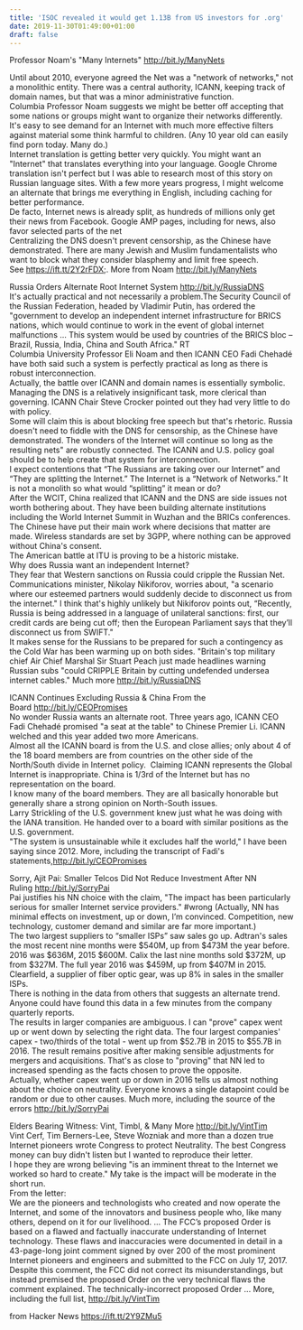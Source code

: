 ```yaml
---
title: 'ISOC revealed it would get 1.13B from US investors for .org'
date: 2019-11-30T01:49:00+01:00
draft: false
---
```


Professor Noam's "Many Internets" http://bit.ly/ManyNets

Until about 2010, everyone agreed the Net was a "network of networks," not a monolithic entity. There was a central authority, ICANN, keeping track of domain names, but that was a minor administrative function.  
Columbia Professor Noam suggests we might be better off accepting that some nations or groups might want to organize their networks differently. It's easy to see demand for an Internet with much more effective filters against material some think harmful to children. (Any 10 year old can easily find porn today. Many do.)  
Internet translation is getting better very quickly. You might want an "Internet" that translates everything into your language. Google Chrome translation isn't perfect but I was able to research most of this story on Russian language sites. With a few more years progress, I might welcome an alternate that brings me everything in English, including caching for better performance.  
De facto, Internet news is already split, as hundreds of millions only get their news from Facebook. Google AMP pages, including for news, also favor selected parts of the net  
Centralizing the DNS doesn't prevent censorship, as the Chinese have demonstrated. There are many Jewish and Muslim fundamentalists who want to block what they consider blasphemy and limit free speech. See https://ift.tt/2Y2rFDX;. More from Noam http://bit.ly/ManyNets

Russia Orders Alternate Root Internet System http://bit.ly/RussiaDNS  
It's actually practical and not necessarily a problem.The Security Council of the Russian Federation, headed by Vladimir Putin, has ordered the "government to develop an independent internet infrastructure for BRICS nations, which would continue to work in the event of global internet malfunctions ... This system would be used by countries of the BRICS bloc – Brazil, Russia, India, China and South Africa." RT  
Columbia University Professor Eli Noam and then ICANN CEO Fadi Chehadé have both said such a system is perfectly practical as long as there is robust interconnection.  
Actually, the battle over ICANN and domain names is essentially symbolic. Managing the DNS is a relatively insignificant task, more clerical than governing. ICANN Chair Steve Crocker pointed out they had very little to do with policy.  
Some will claim this is about blocking free speech but that's rhetoric. Russia doesn't need to fiddle with the DNS for censorship, as the Chinese have demonstrated. The wonders of the Internet will continue so long as the resulting nets" are robustly connected. The ICANN and U.S. policy goal should be to help create that system for interconnection.  
I expect contentions that “The Russians are taking over our Internet” and “They are splitting the Internet.” The Internet is a “Network of Networks.” It is not a monolith so what would “splitting” it mean or do?  
After the WCIT, China realized that ICANN and the DNS are side issues not worth bothering about. They have been building alternate institutions including the World Internet Summit in Wuzhan and the BRICs conferences.  The Chinese have put their main work where decisions that matter are made. Wireless standards are set by 3GPP, where nothing can be approved without China's consent.  
The American battle at ITU is proving to be a historic mistake.  
Why does Russia want an independent Internet?  
They fear that Western sanctions on Russia could cripple the Russian Net. Communications minister, Nikolay Nikiforov, worries about, "a scenario where our esteemed partners would suddenly decide to disconnect us from the internet." I think that's highly unlikely but Nikiforov points out, “Recently, Russia is being addressed in a language of unilateral sanctions: first, our credit cards are being cut off; then the European Parliament says that they’ll disconnect us from SWIFT."  
It makes sense for the Russians to be prepared for such a contingency as the Cold War has been warming up on both sides. "Britain's top military chief Air Chief Marshal Sir Stuart Peach just made headlines warning Russian subs "could CRIPPLE Britain by cutting undefended undersea internet cables." Much more http://bit.ly/RussiaDNS

ICANN Continues Excluding Russia & China From the Board http://bit.ly/CEOPromises  
No wonder Russia wants an alternate root. Three years ago, ICANN CEO Fadi Chehadé promised "a seat at the table" to Chinese Premier Li. ICANN welched and this year added two more Americans.  
Almost all the ICANN board is from the U.S. and close allies; only about 4 of the 18 board members are from countries on the other side of the North/South divide in Internet policy.  Claiming ICANN represents the Global Internet is inappropriate. China is 1/3rd of the Internet but has no representation on the board.  
I know many of the board members. They are all basically honorable but generally share a strong opinion on North-South issues.  
Larry Strickling of the U.S. government knew just what he was doing with the IANA transition. He handed over to a board with similar positions as the U.S. government.  
"The system is unsustainable while it excludes half the world," I have been saying since 2012. More, including the transcript of Fadi's statements,http://bit.ly/CEOPromises

Sorry, Ajit Pai: Smaller Telcos Did Not Reduce Investment After NN Ruling http://bit.ly/SorryPai  
Pai justifies his NN choice with the claim, "The impact has been particularly serious for smaller Internet service providers." #wrong (Actually, NN has minimal effects on investment, up or down, I’m convinced. Competition, new technology, customer demand and similar are far more important.)  
The two largest suppliers to “smaller ISPs” saw sales go up. Adtran's sales the most recent nine months were $540M, up from $473M the year before. 2016 was $636M, 2015 $600M. Calix the last nine months sold $372M, up from $327M. The full year 2016 was $459M, up from $407M in 2015. Clearfield, a supplier of fiber optic gear, was up 8% in sales in the smaller ISPs.  
There is nothing in the data from others that suggests an alternate trend. Anyone could have found this data in a few minutes from the company quarterly reports.  
The results in larger companies are ambiguous. I can "prove" capex went up or went down by selecting the right data. The four largest companies' capex - two/thirds of the total - went up from $52.7B in 2015 to $55.7B in 2016. The result remains positive after making sensible adjustments for mergers and acquisitions. That's as close to "proving" that NN led to increased spending as the facts chosen to prove the opposite.  
Actually, whether capex went up or down in 2016 tells us almost nothing about the choice on neutrality. Everyone knows a single datapoint could be random or due to other causes. Much more, including the source of the errors http://bit.ly/SorryPai

Elders Bearing Witness: Vint, Timbl, & Many More http://bit.ly/VintTim  
Vint Cerf, Tim Berners-Lee, Steve Wozniak and more than a dozen true Internet pioneers wrote Congress to protect Neutrality. The best Congress money can buy didn't listen but I wanted to reproduce their letter.  
I hope they are wrong believing "is an imminent threat to the Internet we worked so hard to create." My take is the impact will be moderate in the short run.  
From the letter:  
We are the pioneers and technologists who created and now operate the Internet, and some of the innovators and business people who, like many others, depend on it for our livelihood. ... The FCC’s proposed Order is based on a flawed and factually inaccurate understanding of Internet technology. These flaws and inaccuracies were documented in detail in a 43-page-long joint comment signed by over 200 of the most prominent Internet pioneers and engineers and submitted to the FCC on July 17, 2017.  
Despite this comment, the FCC did not correct its misunderstandings, but instead premised the proposed Order on the very technical flaws the comment explained. The technically-incorrect proposed Order ... More, including the full list, http://bit.ly/VintTim

  
  
from Hacker News https://ift.tt/2Y9ZMu5